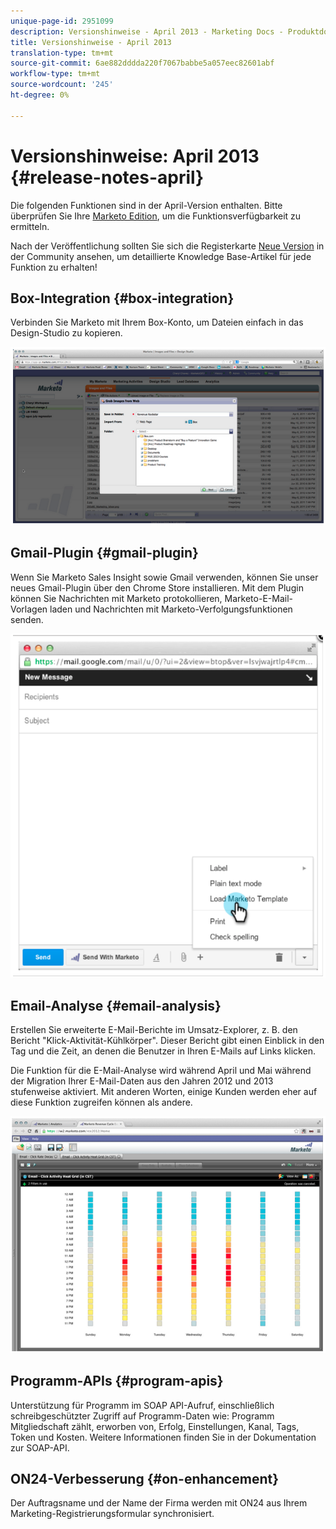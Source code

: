 ```yaml
---
unique-page-id: 2951099
description: Versionshinweise - April 2013 - Marketing Docs - Produktdokumentation
title: Versionshinweise - April 2013
translation-type: tm+mt
source-git-commit: 6ae882dddda220f7067babbe5a057eec82601abf
workflow-type: tm+mt
source-wordcount: '245'
ht-degree: 0%

---
```



# Versionshinweise: April 2013 {#release-notes-april}

Die folgenden Funktionen sind in der April-Version enthalten. Bitte überprüfen Sie Ihre [Marketo Edition](https://docs.marketo.com/display/docs/assets/pricing.php), um die Funktionsverfügbarkeit zu ermitteln.

Nach der Veröffentlichung sollten Sie sich die Registerkarte [Neue Version](release-notes-december-2013.md) in der Community ansehen, um detaillierte Knowledge Base-Artikel für jede Funktion zu erhalten!

## Box-Integration {#box-integration}

Verbinden Sie Marketo mit Ihrem Box-Konto, um Dateien einfach in das Design-Studio zu kopieren.

![](assets/image2014-9-22-15-3a47-3a56.png)

## Gmail-Plugin {#gmail-plugin}

Wenn Sie Marketo Sales Insight sowie Gmail verwenden, können Sie unser neues Gmail-Plugin über den Chrome Store installieren. Mit dem Plugin können Sie Nachrichten mit Marketo protokollieren, Marketo-E-Mail-Vorlagen laden und Nachrichten mit Marketo-Verfolgungsfunktionen senden.

![](assets/image2014-9-22-15-3a48-3a57.png)

## Email-Analyse {#email-analysis}

Erstellen Sie erweiterte E-Mail-Berichte im Umsatz-Explorer, z. B. den Bericht &quot;Klick-Aktivität-Kühlkörper&quot;. Dieser Bericht gibt einen Einblick in den Tag und die Zeit, an denen die Benutzer in Ihren E-Mails auf Links klicken.

Die Funktion für die E-Mail-Analyse wird während April und Mai während der Migration Ihrer E-Mail-Daten aus den Jahren 2012 und 2013 stufenweise aktiviert. Mit anderen Worten, einige Kunden werden eher auf diese Funktion zugreifen können als andere.

![](assets/image2014-9-22-15-3a49-3a16.png)

## Programm-APIs {#program-apis}

Unterstützung für Programm im SOAP API-Aufruf, einschließlich schreibgeschützter Zugriff auf Programm-Daten wie: Programm Mitgliedschaft zählt, erworben von, Erfolg, Einstellungen, Kanal, Tags, Token und Kosten. Weitere Informationen finden Sie in der Dokumentation zur SOAP-API.

## ON24-Verbesserung {#on-enhancement}

Der Auftragsname und der Name der Firma werden mit ON24 aus Ihrem Marketing-Registrierungsformular synchronisiert.
